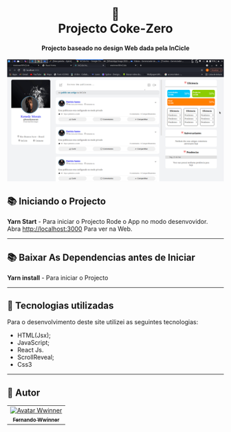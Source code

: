 <h1 align="center">
  📰<br>Projecto Coke-Zero
</h1>

<h4 align="center">
  Projecto baseado no design Web dada pela <strong>InCicle</strong>
</h4>

![O Resultado do Projecto](./src/assets/princicle.png) 

## 📚 Iniciando o Projecto

  **Yarn Start** - Para iniciar o Projecto
  Rode o App no modo desenvovidor.\
  Abra [http://localhost:3000](http://localhost:3000) Para ver na Web.

---

## 📚 Baixar As Dependencias antes de Iniciar

  **Yarn install** - Para iniciar o Projecto

---

## 💼 Tecnologias utilizadas
Para o desenvolvimento deste site utilizei as seguintes tecnologias:

- HTML(Jsx); 
- JavaScript;
- React Js.
- ScrollReveal;
- Css3

---

## 🦄 Autor<br>
<table>
  <tr>
    <td align="center">
      <a href="https://github.com/wwinner9">
        <img src="https://avatars.githubusercontent.com/u/75936750?s=400&u=aa3450ad59e5c239fd6ab632151d4df4ac3c7d2c&v=4" width="100px;" alt="Avatar Wwinner"/><br>
        <sub>
          <b>Fernando Wwinner</b>
        </sub>
      </a>
    </td>
  </tr>
</table> 

